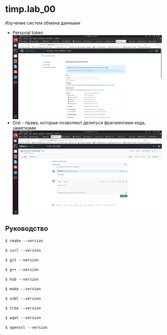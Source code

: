 # timp.lab_00
Изучение систем обмена данными 

- Personal token 
 ![id](https://github.com/MsDaria08/timp.lab_00/blob/main/%D0%A1%D0%BD%D0%B8%D0%BC%D0%BE%D0%BA%20%D1%8D%D0%BA%D1%80%D0%B0%D0%BD%D0%B0%20%D0%BE%D1%82%202022-02-27%2010-20-10.png)
- Gist - права, которые позволяют делиться фрагментами кода, заметками
![id](https://github.com/MsDaria08/timp.lab_00/blob/main/%D0%A1%D0%BD%D0%B8%D0%BC%D0%BE%D0%BA%20%D1%8D%D0%BA%D1%80%D0%B0%D0%BD%D0%B0%20%D0%BE%D1%82%202022-02-27%2010-21-57.png)


## Руководство

`$ cmake --version`

`$ curl --version`

`$ git --version`

`$ g++ --version`

`$ hub --version`

`$ make --version`

`$ subl --version`

`$ tree --version`

`$ wget --version`

`$ openssl --version`

